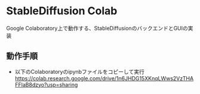 # StableDiffusion Colab
Google Colaboratory上で動作する、StableDiffusionのバックエンドとGUIの実装
## 動作手順
- 以下のColaboratoryのipynbファイルをコピーして実行
https://colab.research.google.com/drive/1n6JHDG15XKnqLWws2VzTHAFFlaB8dzyo?usp=sharing

